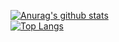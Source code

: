 [![Anurag's github stats](https://github-readme-stats.vercel.app/api?username=LING-JUN-HAO&theme=gruvbox)](https://github.com/LING-JUN-HAO/github-readme-stats)  
[![Top Langs](https://github-readme-stats.vercel.app/api/top-langs/?username=LING-JUN-HAO&layout=compact&theme=gruvbox)](https://github.com/LING-JUN-HAO/github-readme-stats)
